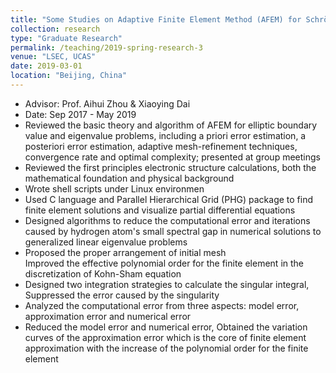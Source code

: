 ```yaml
---
title: "Some Studies on Adaptive Finite Element Method (AFEM) for Schrödinger Equation of Hydrogen Atom"
collection: research
type: "Graduate Research"
permalink: /teaching/2019-spring-research-3
venue: "LSEC, UCAS"
date: 2019-03-01
location: "Beijing, China"
---
```

* Advisor: Prof. Aihui Zhou & Xiaoying Dai 
* Date: Sep 2017 - May 2019
* Reviewed the basic theory and algorithm of AFEM for elliptic boundary value and eigenvalue problems, including a priori error estimation, a posteriori error estimation, adaptive mesh-refinement techniques, convergence rate and optimal complexity; presented at group meetings
* Reviewed the first principles electronic structure calculations, both the mathematical foundation and physical background
* Wrote shell scripts under Linux environmen
* Used C language and Parallel Hierarchical Grid (PHG) package to find finite element solutions and visualize partial differential equations
* Designed algorithms to reduce the computational error and iterations caused by hydrogen atom's small spectral gap in numerical solutions to generalized linear eigenvalue problems
* Proposed the proper arrangement of initial mesh  
  Improved the effective polynomial order for the finite element in the discretization of Kohn-Sham equation
* Designed two integration strategies to calculate the singular integral, Suppressed the error caused by the singularity
* Analyzed the computational error from three aspects: model error, approximation error and numerical error 
* Reduced the model error and numerical error,  Obtained  the variation curves of the approximation error which is the core of finite element approximation with the increase of the polynomial order for the finite element

